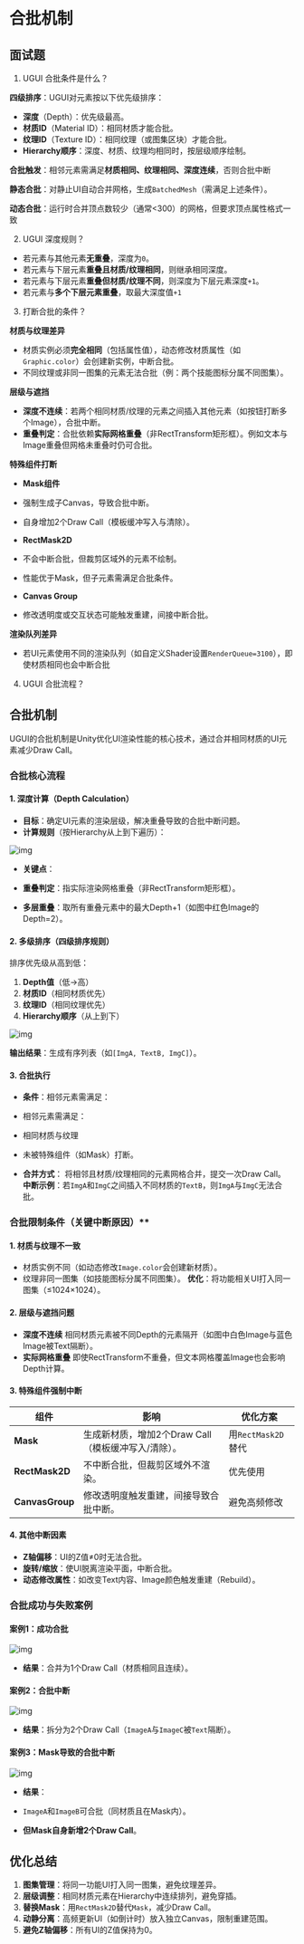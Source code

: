 # 合批机制

## 面试题

1. UGUI 合批条件是什么？

**四级排序**：UGUI对元素按以下优先级排序：

- **深度**（Depth）：优先级最高。
- **材质ID**（Material ID）：相同材质才能合批。
- **纹理ID**（Texture ID）：相同纹理（或图集区块）才能合批。
- **Hierarchy顺序**：深度、材质、纹理均相同时，按层级顺序绘制。

**合批触发**：相邻元素需满足**材质相同、纹理相同、深度连续**，否则合批中断

**静态合批**：对静止UI自动合并网格，生成`BatchedMesh`（需满足上述条件）。

**动态合批**：运行时合并顶点数较少（通常\<300）的网格，但要求顶点属性格式一致

2. UGUI 深度规则？

- 若元素与其他元素**无重叠**，深度为`0`。
- 若元素与下层元素**重叠且材质/纹理相同**，则继承相同深度。
- 若元素与下层元素**重叠但材质/纹理不同**，则深度为下层元素深度`+1`。
- 若元素与**多个下层元素重叠**，取最大深度值`+1`

3. 打断合批的条件？

**材质与纹理差异**

- 材质实例必须**完全相同**（包括属性值），动态修改材质属性（如`Graphic.color`）会创建新实例，中断合批。
- 不同纹理或非同一图集的元素无法合批（例：两个技能图标分属不同图集）。

**层级与遮挡**

- **深度不连续**：若两个相同材质/纹理的元素之间插入其他元素（如按钮打断多个Image），合批中断。
- **重叠判定**：合批依赖**实际网格重叠**（非RectTransform矩形框）。例如文本与Image重叠但网格未重叠时仍可合批。

**特殊组件打断**

- **Mask组件**

- 强制生成子Canvas，导致合批中断。
- 自身增加2个Draw Call（模板缓冲写入与清除）。

- **RectMask2D**

- 不会中断合批，但裁剪区域外的元素不绘制。
- 性能优于Mask，但子元素需满足合批条件。

- **Canvas Group**

- 修改透明度或交互状态可能触发重建，间接中断合批。

**渲染队列差异**

- 若UI元素使用不同的渲染队列（如自定义Shader设置`RenderQueue=3100`），即使材质相同也会中断合批

4. UGUI 合批流程？



## 合批机制

UGUI的合批机制是Unity优化UI渲染性能的核心技术，通过合并相同材质的UI元素减少Draw Call。

### **合批核心流程**

#### 1. **深度计算（Depth Calculation）**

- **目标**：确定UI元素的渲染层级，解决重叠导致的合批中断问题。
- **计算规则**（按Hierarchy从上到下遍历）： 

![img](assets/1753867435564-9d33525c-6480-4cfc-be44-301c13676233.png)

- **关键点**： 

- **重叠判定**：指实际渲染网格重叠（非RectTransform矩形框）。
- **多层重叠**：取所有重叠元素中的最大Depth+1（如图中红色Image的Depth=2）。

#### 2. **多级排序（四级排序规则）**

排序优先级从高到低：

1. **Depth值**（低→高）
2. **材质ID**（相同材质优先）
3. **纹理ID**（相同纹理优先）
4. **Hierarchy顺序**（从上到下）

![img](assets/1753867461912-25115d0a-9a9f-4947-af25-558899186b9c.png)

**输出结果**：生成有序列表（如`[ImgA, TextB, ImgC]`）。

#### 3. **合批执行**

- **条件**：相邻元素需满足： 
- 相邻元素需满足： 

- 相同材质与纹理
- 未被特殊组件（如Mask）打断。

- **合并方式**：
    将相邻且材质/纹理相同的元素网格合并，提交一次Draw Call。
    **中断示例**：若`ImgA`和`ImgC`之间插入不同材质的`TextB`，则`ImgA`与`ImgC`无法合批。

### 合批限制条件（关键中断原因）**

#### 1. **材质与纹理不一致**

- 材质实例不同（如动态修改`Image.color`会创建新材质）。
- 纹理非同一图集（如技能图标分属不同图集）。
    **优化**：将功能相关UI打入同一图集（≤1024×1024）。

#### 2. **层级与遮挡问题**

- **深度不连续**
    相同材质元素被不同Depth的元素隔开（如图中白色Image与蓝色Image被Text隔断）。
- **实际网格重叠**
    即使RectTransform不重叠，但文本网格覆盖Image也会影响Depth计算。

#### 3. **特殊组件强制中断**

| **组件**        | **影响**                                            | **优化方案**       |
| --------------- | --------------------------------------------------- | ------------------ |
| **Mask**        | 生成新材质，增加2个Draw Call（模板缓冲写入/清除）。 | 用`RectMask2D`替代 |
| **RectMask2D**  | 不中断合批，但裁剪区域外不渲染。                    | 优先使用           |
| **CanvasGroup** | 修改透明度触发重建，间接导致合批中断。              | 避免高频修改       |

#### 4. **其他中断因素**

- **Z轴偏移**：UI的Z值≠0时无法合批。
- **旋转/缩放**：使UI脱离渲染平面，中断合批。
- **动态修改属性**：如改变Text内容、Image颜色触发重建（Rebuild）。

### **合批成功与失败案例**

#### 案例1：**成功合批**

![img](assets/1753867485020-0a0a0e6e-f63b-44fd-87c7-63dd3c56baa2.png)

- **结果**：合并为1个Draw Call（材质相同且连续）。

#### 案例2：**合批中断**

![img](assets/1753867496035-be54701e-f1e0-4f12-adf1-363ebc7f2b15.png)

- **结果**：拆分为2个Draw Call（`ImageA`与`ImageC`被`Text`隔断）。

#### 案例3：**Mask导致的合批中断**

![img](assets/1753867533301-a522211d-5dd5-45a2-a695-ed12873cca72.png)

- **结果**： 

- `ImageA`和`ImageB`可合批（同材质且在Mask内）。
- **但Mask自身新增2个Draw Call**。

## 优化总结

1. **图集管理**：将同一功能UI打入同一图集，避免纹理差异。
2. **层级调整**：相同材质元素在Hierarchy中连续排列，避免穿插。
3. **替换Mask**：用`RectMask2D`替代`Mask`，减少Draw Call。
4. **动静分离**：高频更新UI（如倒计时）放入独立Canvas，限制重建范围。
5. **避免Z轴偏移**：所有UI的Z值保持为0。
